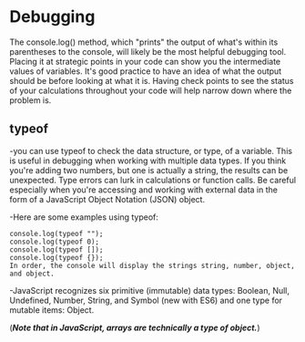 # Debugging

The console.log() method, which "prints" the output of what's within its parentheses to the console, will likely be the most helpful debugging tool. Placing it at strategic points in your code can show you the intermediate values of variables. It's good practice to have an idea of what the output should be before looking at what it is. Having check points to see the status of your calculations throughout your code will help narrow down where the problem is.

## typeof

-you can use typeof to check the data structure, or type, of a variable. This is useful in debugging when working with multiple data types. If you think you're adding two numbers, but one is actually a string, the results can be unexpected. Type errors can lurk in calculations or function calls. Be careful especially when you're accessing and working with external data in the form of a JavaScript Object Notation (JSON) object.

-Here are some examples using typeof:

    console.log(typeof "");
    console.log(typeof 0);
    console.log(typeof []);
    console.log(typeof {});
    In order, the console will display the strings string, number, object, and object.

-JavaScript recognizes six primitive (immutable) data types: Boolean, Null, Undefined, Number, String, and Symbol (new with ES6) and one type for mutable items: Object. 

(***Note that in JavaScript, arrays are technically a type of object.***)